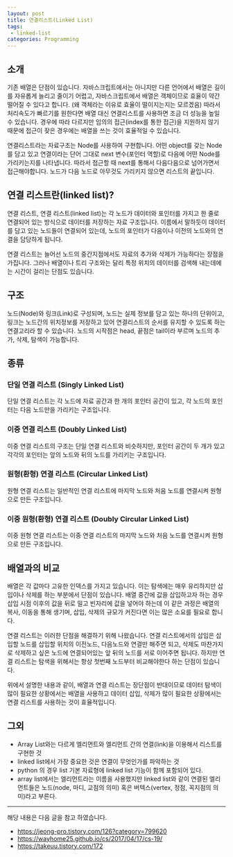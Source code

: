 ```yaml
---
layout: post
title: 연결리스트(Linked List) 
tags:
 - linked-list
categories: Programming
---
```


## 소개
기존 배열은 단점이 있습니다. 자바스크립트에서는 아니지만 다른 언어에서 배열은 길이를 자유롭게 늘리고 줄이기 어렵고, 자바스크립트에서 배열은 객체이므로 효율이 약간 떨어질 수 있다고 합니다. (왜 객체라는 이유로 효율이 떨이지는지는 모르겠음) 따라서 처리속도가 빠르기를 원한다면 배열 대신 연결리스트를 사용하면 조금 더 성능을 높일 수 있습니다. 경우에 따라 다르지만 임의의 접근(index를 통한 접근)을 지원하지 않기 때문에 접근이 잦은 경우에는 배열을 쓰는 것이 효율적일 수 있습니다. 

연결리스트라는 자료구조는 Node를 사용하여 구현합니다. 어떤 object를 갖는 Node를 담고 있고 연결이라는 단어 그대로 next 변수(포인터 역할)로 다음에 어떤 Node를 가리키는지를 나타냅니다. 따라서 접근할 때 next를 통해서 다음다음으로 넘어가면서 접근해야합니다. 노드가 다음 노드로 아무것도 가리키지 않으면 리스트의 끝입니다.

## 연결 리스트란(linked list)?
연결 리스트, 연결 리스트(linked list)는 각 노드가 데이터와 포인터를 가지고 한 줄로 연결되어 있는 방식으로 데이터를 저장하는 자료 구조입니다. 이름에서 말하듯이 데이터를 담고 있는 노드들이 연결되어 있는데, 노드의 포인터가 다음이나 이전의 노드와의 연결을 담당하게 됩니다.

연결 리스트는 늘어선 노드의 중간지점에서도 자료의 추가와 삭제가 가능하다는 장점을 가집니다. 그러나 배열이나 트리 구조와는 달리 특정 위치의 데이터를 검색해 내는데에는 시간이 걸리는 단점도 있습니다.

## 구조
노드(Node)와 링크(Link)로 구성되며, 노드는 실제 정보를 담고 있는 하나의 단위이고, 링크는 노드간의 위치정보를 저장하고 있어 연결리스트의 순서를 유지할 수 있도록 하는 연결고리라 할 수 있습니다. 노드의 시작점은 head, 끝점은 tail이라 부르며 노드의 추가, 삭제, 탐색이 가능합니다.

## 종류
### 단일 연결 리스트 (Singly Linked List)
단일 연결 리스트는 각 노드에 자료 공간과 한 개의 포인터 공간이 있고, 각 노드의 포인터는 다음 노드만을 가리키는 구조입니다.

### 이중 연결 리스트 (Doubly Linked List)
이중 연결 리스트의 구조는 단일 연결 리스트와 비슷하지만, 포인터 공간이 두 개가 있고 각각의 포인터는 앞의 노드와 뒤의 노드를 가리키는 구조입니다.

### 원형(환형) 연결 리스트 (Circular Linked List)
원형 연결 리스트는 일반적인 연결 리스트에 마지막 노드와 처음 노드를 연결시켜 원형으로 만든 구조입니다.

### 이중 원형(환형) 연결 리스트 (Doubly Circular Linked List)
이중 원형 연결 리스트는 이중 연결 리스트의 마지막 노드와 처음 노드를 연결시켜 원형으로 만든 구조입니다.

## 배열과의 비교
배열은 각 값마다 고유한 인덱스를 가지고 있습니다. 이는 탐색에는 매우 유리하지만 삽입이나 삭제를 하는 부분에서 단점이 있습니다. 배열 중간에 값을 삽입하고자 하는 경우 삽입 시점 이후의 값을 뒤로 밀고 빈자리에 값을 넣어야 하는데 이 같은 과정은 배열의 복사, 이동을 통해 생기며, 삽입, 삭제의 규모가 커진다면 이는 많은 소요를 필요로 합니다.

연결 리스트는 이러한 단점을 해결하기 위해 나왔습니다. 연결 리스트에서의 삽입은 삽입할 노드를 삽입할 위치의 이전노드, 다음노드와 연결만 해주면 되고, 삭제도 마찬가지로 삭제하고 싶은 노드에 연결되어있는 앞 뒤의 노드를 서로 이어주면 됩니다. 하지만 연결 리스트는 탐색을 위해서는 항상 첫번째 노드부터 비교해야한다 하는 단점이 있습니다.

위에서 설명한 내용과 같이, 배열과 연결 리스트는 장단점이 반대이므로 데이터 탐색이 많이 필요한 상황에서는 배열을 사용하고 데이터 삽입, 삭제가 많이 필요한 상황에서는 연결 리스트를 사용하는 것이 효율적입니다.



## 그외
- Array List와는 다르게 엘리먼트와 엘리먼트 간의 연결(link)을 이용해서 리스트를 구현한 것
- linked list에서 가장 중요한 것은 연결이 무엇인가를 파악하는 것
- python 의 경우 list 기본 자료형에 linked list 기능이 함께 포함되어 있다.
- array list에서는 엘리먼트라는 이름을 사용했지만 linked list와 같이 연결된 엘리먼트들은 노드(node, 마디, 교점의 의미) 혹은 버텍스(vertex, 정점, 꼭지점의 의미)라고 부른다.


----
해당 내용은 다음 글을 참고 하였습니다.
- https://jeong-pro.tistory.com/126?category=799620
- https://wayhome25.github.io/cs/2017/04/17/cs-19/
- https://takeuu.tistory.com/172